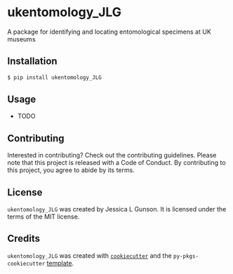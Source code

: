 # ukentomology_JLG

A package for identifying and locating entomological specimens at UK museums

## Installation

```bash
$ pip install ukentomology_JLG
```

## Usage

- TODO

## Contributing

Interested in contributing? Check out the contributing guidelines. Please note that this project is released with a Code of Conduct. By contributing to this project, you agree to abide by its terms.

## License

`ukentomology_JLG` was created by Jessica L Gunson. It is licensed under the terms of the MIT license.

## Credits

`ukentomology_JLG` was created with [`cookiecutter`](https://cookiecutter.readthedocs.io/en/latest/) and the `py-pkgs-cookiecutter` [template](https://github.com/py-pkgs/py-pkgs-cookiecutter).
